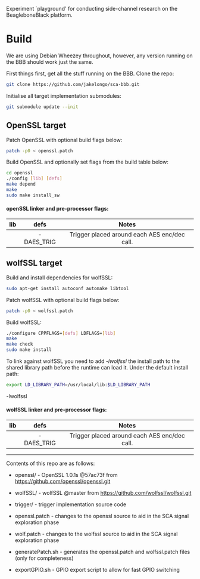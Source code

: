 Experiment `playground' for conducting side-channel research on
the BeagleboneBlack platform.

# Build

We are using Debian Wheezey throughout, however, any version running on
the BBB should work just the same.

First things first, get all the stuff running on the BBB. Clone the repo:

```bash
git clone https://github.com/jakelongo/sca-bbb.git
```

Initialise all target implementation submodules:
```bash
git submodule update --init
```

## OpenSSL target

Patch OpenSSL with optional build flags below:

```bash
patch -p0 < openssl.patch
```

Build OpenSSL and optionally set flags from the build table below:
```bash
cd openssl
./config [lib] [defs]
make depend
make
sudo make install_sw
```

#### openSSL linker and pre-processor flags:

|  lib       |  defs       |                     Notes                    |
|:----------:|:-----------:|:--------------------------------------------:|
|            | -DAES_TRIG  | Trigger placed around each AES enc/dec call. |


## wolfSSL target

Build and install dependencies for wolfSSL:
```bash
sudo apt-get install autoconf automake libtool
```

Patch wolfSSL with optional build flags below:
```bash
patch -p0 < wolfssl.patch
```

Build wolfSSL:
```bash
./configure CPPFLAGS=[defs] LDFLAGS=[lib]
make
make check
sudo make install
```

To link against wolfSSL you need to add *-lwolfssl* the install path to the
shared library path before the runtime can load it. Under the default install
path:

```bash
export LD_LIBRARY_PATH=/usr/local/lib:$LD_LIBRARY_PATH
```

-lwolfssl

#### wolfSSL linker and pre-processor flags:

|  lib       |  defs       |                     Notes                    |
|:----------:|:-----------:|:--------------------------------------------:|
|            | -DAES_TRIG  | Trigger placed around each AES enc/dec call. |

---

Contents of this repo are as follows:

* openssl/ - OpenSSL 1.0.1s @57ac73f from
  https://github.com/openssl/openssl.git

* wolfSSL/ - wolfSSL @master from
  https://github.com/wolfssl/wolfssl.git

* trigger/ - trigger implementation source code

* openssl.patch - changes to the openssl source to aid in the SCA signal
  exploration phase

* wolf.patch - changes to the wolfssl source to aid in the SCA signal
  exploration phase

* generatePatch.sh - generates the openssl.patch and wolfssl.patch files (only for completeness)

* exportGPIO.sh - GPIO export script to allow for fast GPIO switching
